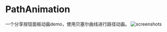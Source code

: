 # PathAnimation
一个分享按钮面板动画demo，使用贝塞尔曲线进行路径动画。
![screenshots](https://github.com/chidehang/PathAnimation/raw/master/screenshots/demo1.gif)